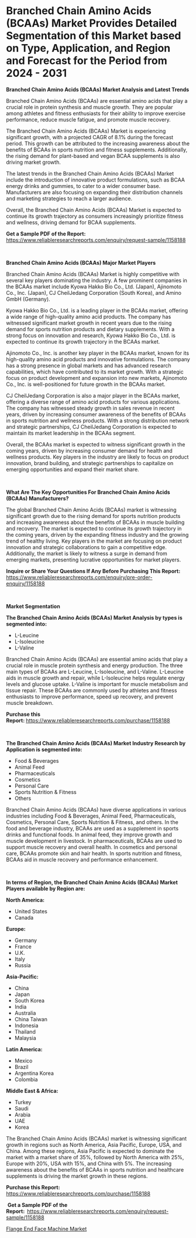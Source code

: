 <p><h1>Branched Chain Amino Acids (BCAAs) Market Provides Detailed Segmentation of this Market based on Type, Application, and Region and Forecast for the Period from 2024 - 2031</h1></p><p><strong>Branched Chain Amino Acids (BCAAs) Market Analysis and Latest Trends</strong></p>
<p><p>Branched Chain Amino Acids (BCAAs) are essential amino acids that play a crucial role in protein synthesis and muscle growth. They are popular among athletes and fitness enthusiasts for their ability to improve exercise performance, reduce muscle fatigue, and promote muscle recovery.</p><p>The Branched Chain Amino Acids (BCAAs) Market is experiencing significant growth, with a projected CAGR of 8.1% during the forecast period. This growth can be attributed to the increasing awareness about the benefits of BCAAs in sports nutrition and fitness supplements. Additionally, the rising demand for plant-based and vegan BCAA supplements is also driving market growth.</p><p>The latest trends in the Branched Chain Amino Acids (BCAAs) Market include the introduction of innovative product formulations, such as BCAA energy drinks and gummies, to cater to a wider consumer base. Manufacturers are also focusing on expanding their distribution channels and marketing strategies to reach a larger audience.</p><p>Overall, the Branched Chain Amino Acids (BCAAs) Market is expected to continue its growth trajectory as consumers increasingly prioritize fitness and wellness, driving demand for BCAA supplements.</p></p>
<p><strong>Get a Sample PDF of the Report:&nbsp;</strong> <a href="https://www.reliableresearchreports.com/enquiry/request-sample/1158188">https://www.reliableresearchreports.com/enquiry/request-sample/1158188</a></p>
<p>&nbsp;</p>
<p><strong>Branched Chain Amino Acids (BCAAs) Major Market Players</strong></p>
<p><p>Branched Chain Amino Acids (BCAAs) Market is highly competitive with several key players dominating the industry. A few prominent companies in the BCAAs market include Kyowa Hakko Bio Co., Ltd. (Japan), Ajinomoto Co., Inc. (Japan), CJ CheilJedang Corporation (South Korea), and Amino GmbH (Germany).</p><p>Kyowa Hakko Bio Co., Ltd. is a leading player in the BCAAs market, offering a wide range of high-quality amino acid products. The company has witnessed significant market growth in recent years due to the rising demand for sports nutrition products and dietary supplements. With a strong focus on innovation and research, Kyowa Hakko Bio Co., Ltd. is expected to continue its growth trajectory in the BCAAs market.</p><p>Ajinomoto Co., Inc. is another key player in the BCAAs market, known for its high-quality amino acid products and innovative formulations. The company has a strong presence in global markets and has advanced research capabilities, which have contributed to its market growth. With a strategic focus on product development and expansion into new markets, Ajinomoto Co., Inc. is well-positioned for future growth in the BCAAs market.</p><p>CJ CheilJedang Corporation is also a major player in the BCAAs market, offering a diverse range of amino acid products for various applications. The company has witnessed steady growth in sales revenue in recent years, driven by increasing consumer awareness of the benefits of BCAAs in sports nutrition and wellness products. With a strong distribution network and strategic partnerships, CJ CheilJedang Corporation is expected to maintain its market leadership in the BCAAs segment.</p><p>Overall, the BCAAs market is expected to witness significant growth in the coming years, driven by increasing consumer demand for health and wellness products. Key players in the industry are likely to focus on product innovation, brand building, and strategic partnerships to capitalize on emerging opportunities and expand their market share.</p></p>
<p>&nbsp;</p>
<p><strong>What Are The Key Opportunities For Branched Chain Amino Acids (BCAAs) Manufacturers?</strong></p>
<p><p>The global Branched Chain Amino Acids (BCAAs) market is witnessing significant growth due to the rising demand for sports nutrition products and increasing awareness about the benefits of BCAAs in muscle building and recovery. The market is expected to continue its growth trajectory in the coming years, driven by the expanding fitness industry and the growing trend of healthy living. Key players in the market are focusing on product innovation and strategic collaborations to gain a competitive edge. Additionally, the market is likely to witness a surge in demand from emerging markets, presenting lucrative opportunities for market players.</p></p>
<p><strong>Inquire or Share Your Questions If Any Before Purchasing This Report:</strong> <a href="https://www.reliableresearchreports.com/enquiry/pre-order-enquiry/1158188">https://www.reliableresearchreports.com/enquiry/pre-order-enquiry/1158188</a></p>
<p>&nbsp;</p>
<p><strong>Market Segmentation</strong></p>
<p><strong>The Branched Chain Amino Acids (BCAAs) Market Analysis by types is segmented into:</strong></p>
<p><ul><li>L-Leucine</li><li>L-Isoleucine</li><li>L-Valine</li></ul></p>
<p><p>Branched Chain Amino Acids (BCAAs) are essential amino acids that play a crucial role in muscle protein synthesis and energy production. The three main types of BCAAs are L-Leucine, L-Isoleucine, and L-Valine. L-Leucine aids in muscle growth and repair, while L-Isoleucine helps regulate energy levels and glucose uptake. L-Valine is important for muscle metabolism and tissue repair. These BCAAs are commonly used by athletes and fitness enthusiasts to improve performance, speed up recovery, and prevent muscle breakdown.</p></p>
<p><strong>Purchase this Report:&nbsp;</strong><a href="https://www.reliableresearchreports.com/purchase/1158188">https://www.reliableresearchreports.com/purchase/1158188</a></p>
<p>&nbsp;</p>
<p><strong>The Branched Chain Amino Acids (BCAAs) Market Industry Research by Application is segmented into:</strong></p>
<p><ul><li>Food & Beverages</li><li>Animal Feed</li><li>Pharmaceuticals</li><li>Cosmetics</li><li>Personal Care</li><li>Sports Nutrition & Fitness</li><li>Others</li></ul></p>
<p><p>Branched Chain Amino Acids (BCAAs) have diverse applications in various industries including Food & Beverages, Animal Feed, Pharmaceuticals, Cosmetics, Personal Care, Sports Nutrition & Fitness, and others. In the food and beverage industry, BCAAs are used as a supplement in sports drinks and functional foods. In animal feed, they improve growth and muscle development in livestock. In pharmaceuticals, BCAAs are used to support muscle recovery and overall health. In cosmetics and personal care, BCAAs promote skin and hair health. In sports nutrition and fitness, BCAAs aid in muscle recovery and performance enhancement.</p></p>
<p>&nbsp;</p>
<p><strong>In terms of Region, the Branched Chain Amino Acids (BCAAs) Market Players available by Region are:</strong></p>
<p>
    <p> <strong> North America: </strong>
        <ul>
            <li>United States</li>
            <li>Canada</li>
        </ul>
        </p> 
    <p> <strong> Europe: </strong>
        <ul>
            <li>Germany</li>
            <li>France</li>
            <li>U.K.</li>
            <li>Italy</li>
            <li>Russia</li>
        </ul>
        </p> 
    <p> <strong> Asia-Pacific: </strong>
        <ul>
            <li>China</li>
            <li>Japan</li>
            <li>South Korea</li>
            <li>India</li>
            <li>Australia</li>
            <li>China Taiwan</li>
            <li>Indonesia</li>
            <li>Thailand</li>
            <li>Malaysia</li>
        </ul>
        </p> 
    <p> <strong> Latin America: </strong>
        <ul>
            <li>Mexico</li>
            <li>Brazil</li>
            <li>Argentina Korea</li>
            <li>Colombia</li>
        </ul>
        </p> 
    <p> <strong> Middle East & Africa: </strong>
        <ul>
            <li>Turkey</li>
            <li>Saudi</li>
            <li>Arabia</li>
            <li>UAE</li>
            <li>Korea</li>
        </ul>
    </p>
    </p>
<p><p>The Branched Chain Amino Acids (BCAAs) market is witnessing significant growth in regions such as North America, Asia Pacific, Europe, USA, and China. Among these regions, Asia Pacific is expected to dominate the market with a market share of 35%, followed by North America with 25%, Europe with 20%, USA with 15%, and China with 5%. The increasing awareness about the benefits of BCAAs in sports nutrition and healthcare supplements is driving the market growth in these regions.</p></p>
<p><strong>Purchase this Report: </strong><a href="https://www.reliableresearchreports.com/purchase/1158188">https://www.reliableresearchreports.com/purchase/1158188</a></p>
<p>&nbsp;<strong>Get a Sample PDF of the Report:&nbsp;&nbsp;</strong><a href="https://www.reliableresearchreports.com/enquiry/request-sample/1158188">https://www.reliableresearchreports.com/enquiry/request-sample/1158188</a></p>
<p><strong></strong></p>
<p><p><a href="https://invited-way-688.notion.site/Insights-into-Flange-End-Face-Machine-Market-Size-Analysing-Market-Share-Trends-and-Growth-from-2-25af24597a114db2a2f2d5d2d130e076">Flange End Face Machine Market</a></p></p>